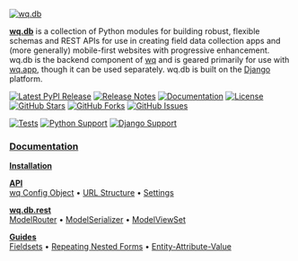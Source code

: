 [![wq.db][logo]][docs]

[**wq.db**][docs] is a collection of Python modules for building robust, flexible schemas and REST APIs for use in creating field data collection apps and (more generally) mobile-first websites with progressive enhancement.  wq.db is the backend component of [wq] and is geared primarily for use with [wq.app], though it can be used separately.  wq.db is built on the [Django] platform.

[![Latest PyPI Release](https://img.shields.io/pypi/v/wq.db.svg)](https://pypi.org/project/wq.db)
[![Release Notes](https://img.shields.io/github/release/wq/wq.db.svg)](https://github.com/wq/wq.db/releases)
[![Documentation](https://img.shields.io/badge/Docs-1.3-blue.svg)][docs]
[![License](https://img.shields.io/pypi/l/wq.db.svg)](https://wq.io/license)
[![GitHub Stars](https://img.shields.io/github/stars/wq/wq.db.svg)](https://github.com/wq/wq.db/stargazers)
[![GitHub Forks](https://img.shields.io/github/forks/wq/wq.db.svg)](https://github.com/wq/wq.db/network)
[![GitHub Issues](https://img.shields.io/github/issues/wq/wq.db.svg)](https://github.com/wq/wq.db/issues)

[![Tests](https://github.com/wq/wq.db/actions/workflows/test.yml/badge.svg)](https://github.com/wq/wq.db/actions/workflows/test.yml)
[![Python Support](https://img.shields.io/pypi/pyversions/wq.db.svg)](https://pypi.org/project/wq.db)
[![Django Support](https://img.shields.io/pypi/djversions/wq.db.svg)](https://pypi.org/project/wq.db)

### [Documentation][docs]

[**Installation**][installation]

[**API**][api]
<br>
[wq Config Object][config]
&bull;
[URL Structure][url-structure]
&bull;
[Settings][settings]

[**wq.db.rest**][rest]
<br>
[ModelRouter][router]
&bull;
[ModelSerializer][serializers]
&bull;
[ModelViewSet][views]

[**Guides**][guides]
<br>
[Fieldsets][fieldsets]
&bull;
[Repeating Nested Forms][nested-forms]
&bull;
[Entity-Attribute-Value][eav]

[logo]: https://wq.io/images/wq.db.svg
[docs]: https://wq.io/wq.db/

[installation]: https://wq.io/wq.db/#installation
[api]: https://wq.io/wq.db/#api
[config]: https://wq.io/config
[url-structure]: https://wq.io/wq.db/url-structure
[settings]: https://wq.io/wq.db/settings
[rest]: https://wq.io/wq.db/rest
[router]: https://wq.io/wq.db/router
[serializers]: https://wq.io/wq.db/serializers
[views]: https://wq.io/wq.db/views
[guides]: https://wq.io/guides/
[fieldsets]: https://wq.io/guides/organize-inputs-into-fieldsets
[nested-forms]: https://wq.io/guides/implement-repeating-nested-forms
[eav]: https://wq.io/guides/eav-vs-relational

[wq]: https://wq.io
[wq.app]: https://wq.io/wq.app/
[Django]: https://www.djangoproject.com/
